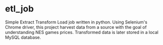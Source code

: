 # etl_job
Simple Extract Transform Load job written in python. Using Selenium's Chrome driver, this project harvest data from a source with the goal of understanding NES games prices.  Transformed data is later stored in a local MySQL database.
